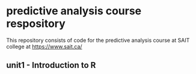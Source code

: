# predictive analysis course respository
This repository consists of code for the predictive analysis course at SAIT college at https://www.sait.ca/

## unit1 - Introduction to R
